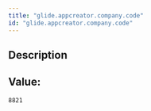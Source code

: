 ```yaml
---
title: "glide.appcreator.company.code"
id: "glide.appcreator.company.code"
---
```

## Description



## Value: 
```
8821
```